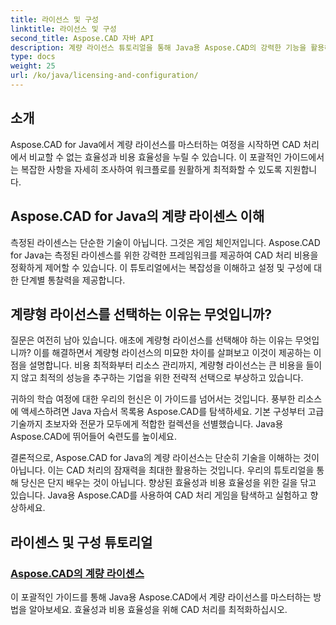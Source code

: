 ```yaml
---
title: 라이선스 및 구성
linktitle: 라이선스 및 구성
second_title: Aspose.CAD 자바 API
description: 계량 라이선스 튜토리얼을 통해 Java용 Aspose.CAD의 강력한 기능을 활용해 보세요. 생산성 향상을 위해 효율적이고 비용 효율적으로 CAD 처리를 최적화합니다.
type: docs
weight: 25
url: /ko/java/licensing-and-configuration/
---
```

## 소개

Aspose.CAD for Java에서 계량 라이선스를 마스터하는 여정을 시작하면 CAD 처리에서 비교할 수 없는 효율성과 비용 효율성을 누릴 수 있습니다. 이 포괄적인 가이드에서는 복잡한 사항을 자세히 조사하여 워크플로를 원활하게 최적화할 수 있도록 지원합니다.

## Aspose.CAD for Java의 계량 라이센스 이해

측정된 라이센스는 단순한 기술이 아닙니다. 그것은 게임 체인저입니다. Aspose.CAD for Java는 측정된 라이센스를 위한 강력한 프레임워크를 제공하여 CAD 처리 비용을 정확하게 제어할 수 있습니다. 이 튜토리얼에서는 복잡성을 이해하고 설정 및 구성에 대한 단계별 통찰력을 제공합니다.

## 계량형 라이선스를 선택하는 이유는 무엇입니까?

질문은 여전히 남아 있습니다. 애초에 계량형 라이선스를 선택해야 하는 이유는 무엇입니까? 이를 해결하면서 계량형 라이선스의 미묘한 차이를 살펴보고 이것이 제공하는 이점을 설명합니다. 비용 최적화부터 리소스 관리까지, 계량형 라이선스는 큰 비용을 들이지 않고 최적의 성능을 추구하는 기업을 위한 전략적 선택으로 부상하고 있습니다.

귀하의 학습 여정에 대한 우리의 헌신은 이 가이드를 넘어서는 것입니다. 풍부한 리소스에 액세스하려면 Java 자습서 목록용 Aspose.CAD를 탐색하세요. 기본 구성부터 고급 기술까지 초보자와 전문가 모두에게 적합한 컬렉션을 선별했습니다. Java용 Aspose.CAD에 뛰어들어 숙련도를 높이세요.

결론적으로, Aspose.CAD for Java의 계량 라이선스는 단순히 기술을 이해하는 것이 아닙니다. 이는 CAD 처리의 잠재력을 최대한 활용하는 것입니다. 우리의 튜토리얼을 통해 당신은 단지 배우는 것이 아닙니다. 향상된 효율성과 비용 효율성을 위한 길을 닦고 있습니다. Java용 Aspose.CAD를 사용하여 CAD 처리 게임을 탐색하고 실험하고 향상하세요.
## 라이센스 및 구성 튜토리얼
### [Aspose.CAD의 계량 라이센스](./metered-licensing-in-aspose-cad/)
이 포괄적인 가이드를 통해 Java용 Aspose.CAD에서 계량 라이선스를 마스터하는 방법을 알아보세요. 효율성과 비용 효율성을 위해 CAD 처리를 최적화하십시오.